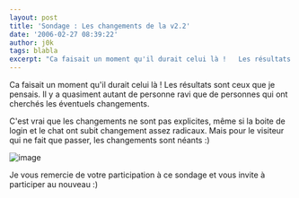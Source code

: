 ```yaml
---
layout: post
title: 'Sondage : Les changements de la v2.2'
date: '2006-02-27 08:39:22'
author: j0k
tags: blabla
excerpt: "Ca faisait un moment qu'il durait celui là !   Les résultats sont ceux que je pensais. Il y a quasiment autant de personne ravi que de personnes qui ont cherchés les éventuels changements.  \n  \nC'est vrai que les changements ne sont pas explicites, même si la boite de login et le chat ont subit changement assez radicaux.   Mais pour le visiteur qui      …"
---
```


Ca faisait un moment qu'il durait celui là !   Les résultats sont ceux que je pensais. Il y a quasiment autant de personne ravi que de personnes qui ont cherchés les éventuels changements.

C'est vrai que les changements ne sont pas explicites, même si la boite de login et le chat ont subit changement assez radicaux.   Mais pour le visiteur qui ne fait que passer, les changements sont néants :)

 ![image](http://www.j0k3r.net/img/sond/v2.2.png)

Je vous remercie de votre participation à ce sondage et vous invite à participer au nouveau :)
